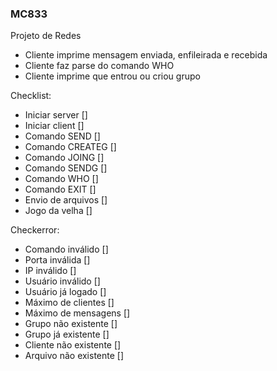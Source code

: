 ### MC833
Projeto de Redes

- Cliente imprime mensagem enviada, enfileirada e recebida
- Cliente faz parse do comando WHO
- Cliente imprime que entrou ou criou grupo

Checklist:

- Iniciar server []
- Iniciar client []
- Comando SEND []
- Comando CREATEG []
- Comando JOING []
- Comando SENDG []
- Comando WHO []
- Comando EXIT []
- Envio de arquivos []
- Jogo da velha []

Checkerror:

- Comando inválido []
- Porta inválida []
- IP inválido []
- Usuário inválido []
- Usuário já logado []
- Máximo de clientes []
- Máximo de mensagens []
- Grupo não existente []
- Grupo já existente []
- Cliente não existente []
- Arquivo não existente []

